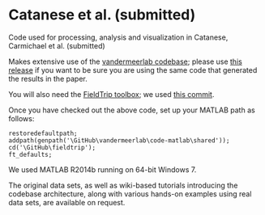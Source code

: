 # Catanese et al. (submitted)
Code used for processing, analysis and visualization in Catanese, Carmichael et
al. (submitted)

Makes extensive use of the
[vandermeerlab codebase](https://github.com/mvdm/vandermeerlab);
please use
[this release](https://github.com/mvdm/vandermeerlab/releases/tag/v1.1)
if you want to be sure you are using the same code that generated the
results in the paper.

You will also need the [FieldTrip toolbox](http://www.fieldtriptoolbox.org/); we used [this commit](https://github.com/fieldtrip/fieldtrip/commit/a93aa21f4f65f933da5254f20265f8b8489668fe). 

Once you have checked out the above code, set up your MATLAB path as follows:

```
restoredefaultpath;
addpath(genpath('\GitHub\vandermeerlab\code-matlab\shared'));
cd('\GitHub\fieldtrip');
ft_defaults;
```

We used MATLAB R2014b running on 64-bit Windows 7.

The original data sets, as well as wiki-based tutorials introducing
the codebase architecture, along with various hands-on examples using
real data sets, are available on request.
